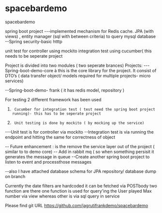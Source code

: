# spacebardemo
spacebardemo

spring boot project
---implemented mechanism for Redis cache. JPA (with views) , entity manager (sql with between criteria) to query mysql database
--Spring security-basic htttp 


unit test for controller using mockito
integration test using cucumber( this needs to be seperate project


Project is divided into two modules ( two seperate brances)
  Projects:
---Spring-boot-demo-core à this is the core library for the project. It consist of DTO’s ( data transfer object/ models required for multiple projects- micro services)


--Spring-boot-demo- frank ( it has redis model, repository )

 

For testing 2 different framework has been used

1)      Cucumber for integration test ( test need the spring boot project running)- this has to be seperate project
2)      Unit testing is done by mockito ( by mocking up the service)

---Unit test is  for controller via  mockito
--Integration test is via running the endpoint and hitting the same for correctness of object 

-- Future enhancement : is the remove the service layer out of the project ( similar to to demo core)
-- Add in rabbit mq ( so when something persisit it generates the message in queue
--Create another spring boot project to listen to event and processthose messages

--also I have attached database schema for JPA repository​/ database dump on  branch


Currently the date filters are hardcoded it can be fetched via POSTbody
two function are there one function is used for query'ing the User played Max number via view whereas other is via sql query in service

Please find git URL
https://github.com/jagrutifrankdemo/spacebardemo​
